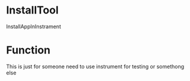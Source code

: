 # InstallTool
InstallAppInInstrament

# Function
This is just for someone need to use instrument for testing or somethong else
